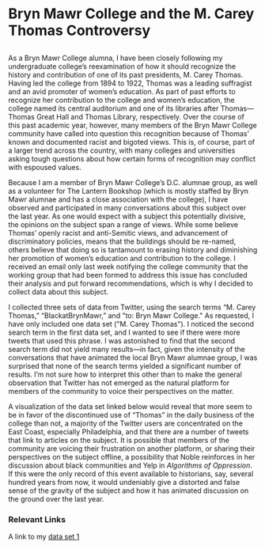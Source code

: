 # Bryn Mawr College and the M. Carey Thomas Controversy

## 

As a Bryn Mawr College alumna, I have been closely following my undergraduate college’s reexamination of how it should recognize the history and contribution of one of its past presidents, M. Carey Thomas. Having led the college from 1894 to 1922, Thomas was a leading suffragist and an avid promoter of women’s education. As part of past efforts to recognize her contribution to the college and women’s education, the college named its central auditorium and one of its libraries after Thomas—Thomas Great Hall and Thomas Library, respectively. Over the course of this past academic year, however, many members of the Bryn Mawr College community have called into question this recognition because of Thomas’ known and documented racist and bigoted views. This is, of course, part of a larger trend across the country, with many colleges and universities asking tough questions about how certain forms of recognition may conflict with espoused values. 

Because I am a member of Bryn Mawr College’s D.C. alumnae group, as well as a volunteer for The Lantern Bookshop (which is mostly staffed by Bryn Mawr alumnae and has a close association with the college), I have observed and participated in many conversations about this subject over the last year. As one would expect with a subject this potentially divisive, the opinions on the subject span a range of views. While some believe Thomas’ openly racist and anti-Semitic views, and advancement of discriminatory policies, means that the buildings should be re-named, others believe that doing so is tantamount to erasing history and diminishing her promotion of women’s education and contribution to the college. I received an email only last week notifying the college community that the working group that had been formed to address this issue has concluded their analysis and put forward recommendations, which is why I decided to collect data about this subject. 

I collected three sets of data from Twitter, using the search terms “M. Carey Thomas,” “BlackatBrynMawr,” and "to: Bryn Mawr College." As requested, I have only included one data set ("M. Carey Thomas"). I noticed the second search term in the first data set, and I wanted to see if there were more tweets that used this phrase. I was astonished to find that the second search term did not yield many results—in fact, given the intensity of the conversations that have animated the local Bryn Mawr alumnae group, I was surprised that none of the search terms yielded a significant number of results. I’m not sure how to interpret this other than to make the general observation that Twitter has not emerged as the natural platform for members of the community to voice their perspectives on the matter.

A visualization of the data set linked below would reveal that more seem to be in favor of the discontinued use of “Thomas” in the daily business of the college than not, a majority of the Twitter users are concentrated on the East Coast, especially Philadelphia, and that there are a number of tweets that link to articles on the subject. It is possible that members of the community are voicing their frustration on another platform, or sharing their perspectives on the subject offline, a possibility that Noble reinforces in her discussion about black communities and Yelp in *Algorithms of Oppression*. If this were the only record of this event available to historians, say, several hundred years from now, it would undeniably give a distorted and false sense of the gravity of the subject and how it has animated discussion on the ground over the last year.

### Relevant Links

A link to my [data set 1](https://github.com/aahy/datastory/raw/master/data/BMCtweets.csv)
